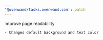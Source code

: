 ```yaml
---
'@ovenwand/tasks.ovenwand.com': patch
---
```


improve page readability

    - Changes default background and text color
